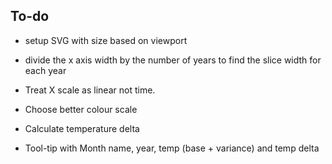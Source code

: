## To-do
- setup SVG with size based on viewport

- divide the x axis width by the number of years to find the slice width for each year

- Treat X scale as linear not time.

- Choose better colour scale
- Calculate temperature delta
- Tool-tip with Month name, year, temp (base + variance) and temp delta
